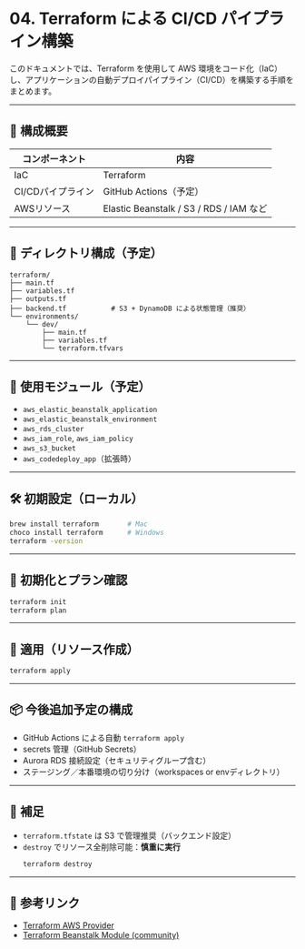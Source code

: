 # 04. Terraform による CI/CD パイプライン構築

このドキュメントでは、Terraform を使用して AWS 環境をコード化（IaC）し、アプリケーションの自動デプロイパイプライン（CI/CD）を構築する手順をまとめます。

---

## 🚀 構成概要

| コンポーネント | 内容 |
|----------------|------|
| IaC            | Terraform |
| CI/CDパイプライン | GitHub Actions（予定） |
| AWSリソース     | Elastic Beanstalk / S3 / RDS / IAM など |

---

## 📁 ディレクトリ構成（予定）

```
terraform/
├── main.tf
├── variables.tf
├── outputs.tf
├── backend.tf           # S3 + DynamoDB による状態管理（推奨）
└── environments/
    └── dev/
        ├── main.tf
        ├── variables.tf
        └── terraform.tfvars
```

---

## 🔧 使用モジュール（予定）

- `aws_elastic_beanstalk_application`
- `aws_elastic_beanstalk_environment`
- `aws_rds_cluster`
- `aws_iam_role`, `aws_iam_policy`
- `aws_s3_bucket`
- `aws_codedeploy_app`（拡張時）

---

## 🛠 初期設定（ローカル）

```bash
brew install terraform       # Mac
choco install terraform      # Windows
terraform -version
```

---

## 🌱 初期化とプラン確認

```bash
terraform init
terraform plan
```

---

## 🚀 適用（リソース作成）

```bash
terraform apply
```

---

## 📦 今後追加予定の構成

- GitHub Actions による自動 `terraform apply`
- secrets 管理（GitHub Secrets）
- Aurora RDS 接続設定（セキュリティグループ含む）
- ステージング／本番環境の切り分け（workspaces or envディレクトリ）

---

## 📘 補足

- `terraform.tfstate` は S3 で管理推奨（バックエンド設定）
- `destroy` でリソース全削除可能：**慎重に実行**
  ```bash
  terraform destroy
  ```

---

## 📎 参考リンク

- [Terraform AWS Provider](https://registry.terraform.io/providers/hashicorp/aws/latest/docs)
- [Terraform Beanstalk Module (community)](https://registry.terraform.io/modules)

